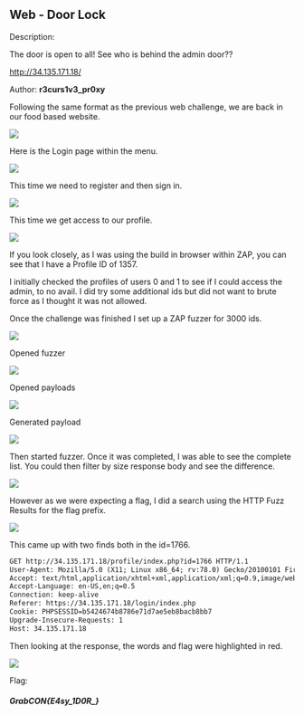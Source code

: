## Web - Door Lock

Description:

The door is open to all! See who is behind the admin door??

http://34.135.171.18/

Author: **r3curs1v3_pr0xy**

Following the same format as the previous web challenge, we are back in our food based website.

![](20210905135636.png)

Here is the Login page within the menu.

![](20210905135810.png)

This time we need to register and then sign in.

![](20210905150259.png)

This time we get access to our profile.

![](20210905150432.png)

If you look closely, as I was using the build in browser within ZAP, you can see that I have a Profile ID of 1357.

I initially checked the profiles of users 0 and 1 to see if I could access the admin, to no avail. I did try some additional ids but did not want to brute force as I thought it was not allowed.

Once the challenge was finished I set up a ZAP fuzzer for 3000 ids.

![](20210905150943.png)

Opened fuzzer

![](20210905151037.png)

Opened payloads

![](20210905151125.png)

Generated payload

![](20210905151303.png)

Then started fuzzer. Once it was completed, I was able to see the complete list. You could then filter by size response body and see the difference.

![](20210905151616.png)

However as we were expecting a flag, I did a search using the HTTP Fuzz Results for the flag prefix. 

![](20210905151847.png)

This came up with two finds both in the id=1766.

```html
GET http://34.135.171.18/profile/index.php?id=1766 HTTP/1.1
User-Agent: Mozilla/5.0 (X11; Linux x86_64; rv:78.0) Gecko/20100101 Firefox/78.0
Accept: text/html,application/xhtml+xml,application/xml;q=0.9,image/webp,*/*;q=0.8
Accept-Language: en-US,en;q=0.5
Connection: keep-alive
Referer: https://34.135.171.18/login/index.php
Cookie: PHPSESSID=b5424674b8786e71d7ae5eb8bacb8bb7
Upgrade-Insecure-Requests: 1
Host: 34.135.171.18
```

Then looking at the response, the words and flag were highlighted in red.

![](20210905152141.png)

Flag:
#####  GrabCON{E4sy_1D0R_}   
